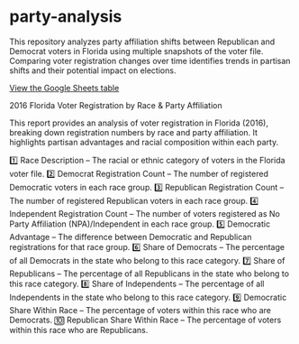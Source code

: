 # party-analysis
This repository analyzes party affiliation shifts between Republican and Democrat voters in Florida using multiple snapshots of the voter file. Comparing voter registration changes over time identifies trends in partisan shifts and their potential impact on elections.


[View the Google Sheets table](https://Borism1434.github.io/party-analysis/switch.html)



2016 Florida Voter Registration by Race & Party Affiliation

This report provides an analysis of voter registration in Florida (2016), breaking down registration numbers by race and party affiliation. It highlights partisan advantages and racial composition within each party.

1️⃣ Race Description – The racial or ethnic category of voters in the Florida voter file.
2️⃣ Democrat Registration Count – The number of registered Democratic voters in each race group.
3️⃣ Republican Registration Count – The number of registered Republican voters in each race group.
4️⃣ Independent Registration Count – The number of voters registered as No Party Affiliation (NPA)/Independent in each race group.
5️⃣ Democratic Advantage – The difference between Democratic and Republican registrations for that race group.
6️⃣ Share of Democrats – The percentage of all Democrats in the state who belong to this race category.
7️⃣ Share of Republicans – The percentage of all Republicans in the state who belong to this race category.
8️⃣ Share of Independents – The percentage of all Independents in the state who belong to this race category.
9️⃣ Democratic Share Within Race – The percentage of voters within this race who are Democrats.
🔟 Republican Share Within Race – The percentage of voters within this race who are Republicans.
